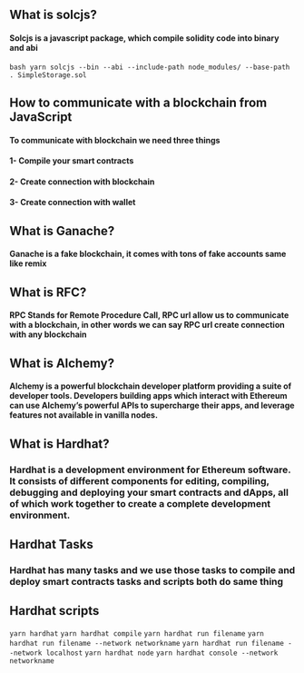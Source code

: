 ## What is solcjs?
#### Solcjs is a javascript package, which compile solidity code into binary and abi
```bash yarn solcjs --bin --abi --include-path node_modules/ --base-path . SimpleStorage.sol ```
## How to communicate with a blockchain from JavaScript
#### To communicate with blockchain we need three things
#### 1- Compile your smart contracts
#### 2- Create connection with blockchain
#### 3- Create connection with wallet
## What is Ganache?
#### Ganache is a fake blockchain, it comes with tons of fake accounts same like remix
## What is RFC?
#### RPC Stands for Remote Procedure Call, RPC url allow us to communicate with a blockchain, in other words we can say RPC url create connection with any blockchain
## What is Alchemy?
#### Alchemy is a powerful blockchain developer platform providing a suite of developer tools. Developers building apps which interact with Ethereum can use Alchemy’s powerful APIs to supercharge their apps, and leverage features not available in vanilla nodes.

## What is Hardhat?
### Hardhat is a development environment for Ethereum software. It consists of different components for editing, compiling, debugging and deploying your smart contracts and dApps, all of which work together to create a complete development environment.

## Hardhat Tasks
### Hardhat has many tasks and we use those tasks to compile and deploy smart contracts tasks and scripts both do same thing 
## Hardhat scripts
``` yarn hardhat ```
``` yarn hardhat compile ```
``` yarn hardhat run filename ```
``` yarn hardhat run filename --network networkname ```
``` yarn hardhat run filename --network localhost ```
``` yarn hardhat node ```
``` yarn hardhat console --network networkname ```
